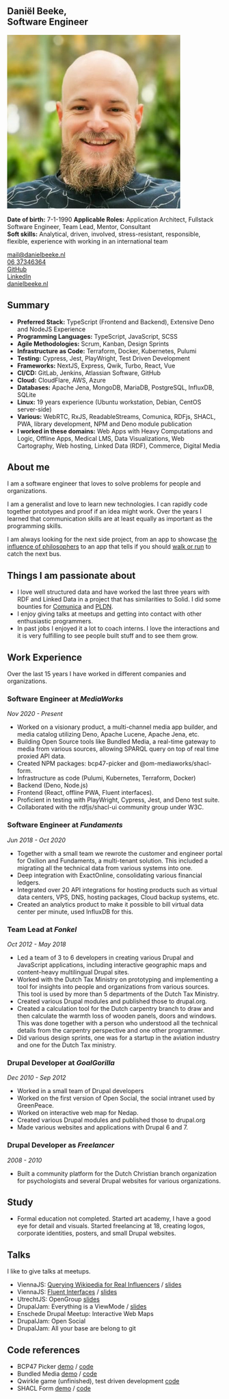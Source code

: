 Daniël Beeke, <br />Software Engineer
-------------------------

![daniel](/daniel.jpeg)

**Date of birth:** 7-1-1990
**Applicable Roles:** Application Architect, Fullstack Software Engineer, Team Lead, Mentor, Consultant<br/>
**Soft skills:** Analytical, driven, involved, stress-resistant, responsible, flexible, experience with working in an international team


[mail@danielbeeke.nl](mailto://mail@danielbeeke.nl)<br />
[06 37346364](tel://0031637346364)<br />
[GitHub](https://github.com/danielbeeke/)<br />
[LinkedIn](https://www.linkedin.com/in/danielbeeke/)<br />
[danielbeeke.nl](https://danielbeeke.nl/)


Summary
-------------------------

-   **Preferred Stack:** TypeScript (Frontend and Backend), Extensive Deno and NodeJS Experience
-   **Programming Languages:** TypeScript, JavaScript, SCSS
-   **Agile Methodologies:** Scrum, Kanban, Design Sprints
-   **Infrastructure as Code:** Terraform, Docker, Kubernetes, Pulumi
-   **Testing:** Cypress, Jest, PlayWright, Test Driven Development
-   **Frameworks:** NextJS, Express, Qwik, Turbo, React, Vue
-   **CI/CD:** GitLab, Jenkins, Atlassian Software, GitHub
-   **Cloud:** CloudFlare, AWS, Azure
-   **Databases:** Apache Jena, MongoDB, MariaDB, PostgreSQL, InfluxDB, SQLite
-   **Linux:** 19 years experience (Ubuntu workstation, Debian, CentOS server-side)
-   **Various:** WebRTC, RxJS, ReadableStreams, Comunica, RDFjs, SHACL, PWA, library development, NPM and Deno module publication
-   **I worked in these domains:** Web Apps with Heavy Computations and Logic, Offline Apps, Medical LMS, Data Visualizations, Web Cartography, Web hosting, Linked Data (RDF), Commerce, Digital Media


About me
---------------

I am a software engineer that loves to solve problems for people and organizations. 

I am a generalist and love to learn new technologies. I can rapidly code together prototypes and proof if an idea might work. Over the years I learned that communication skills are at least equally as important as the programming skills. 

I am always looking for the next side project, from an app to showcase [the influence of philosophers](https://influence.danielbeeke.nl) to an app that tells if you should [walk or run](https://ov.danielbeeke.nl) to catch the next bus.

Things I am passionate about
-------------------------

-   I love well structured data and have worked the last three years with RDF and Linked Data in a project that has similarities to Solid. I did some bounties for [Comunica](https://comunica.dev/association/bounties/) and [PLDN](https://github.com/pldn/LDWizard/issues/59).
-   I enjoy giving talks at meetups and getting into contact with other enthusiastic programmers.
-   In past jobs I enjoyed it a lot to coach interns. I love the interactions and it is very fulfilling to see people built stuff and to see them grow.


Work Experience
---------------

Over the last 15 years I have worked in different companies and organizations.

### Software Engineer at _MediaWorks_

*Nov 2020 - Present*

-   Worked on a visionary product, a multi-channel media app builder, and media catalog utilizing Deno, Apache Lucene, Apache Jena, etc.
-   Building Open Source tools like Bundled Media, a real-time gateway to media from various sources, allowing SPARQL query on top of real time proxied API data.
-   Created NPM packages: bcp47-picker and @om-mediaworks/shacl-form.
-   Infrastructure as code (Pulumi, Kubernetes, Terraform, Docker)
-   Backend (Deno, Node.js)
-   Frontend (React, offline PWA, Fluent interfaces).
-   Proficient in testing with PlayWright, Cypress, Jest, and Deno test suite.
-   Collaborated with the rdfjs/shacl-ui community group under W3C.

### Software Engineer at _Fundaments_

*Jun 2018 - Oct 2020*

-   Together with a small team we rewrote the customer and engineer portal for Oxilion and Fundaments, a multi-tenant solution. This included a migrating all the technical data from various systems into one. 
-   Deep integration with ExactOnline, consolidating various financial ledgers.
-   Integrated over 20 API integrations for hosting products such as virtual data centers, VPS, DNS, hosting packages, Cloud backup systems, etc.
-   Created an analytics product to make it possible to bill virtual data center per minute, used InfluxDB for this.

### Team Lead at _Fonkel_

*Oct 2012 - May 2018*

-   Led a team of 3 to 6 developers in creating various Drupal and JavaScript applications, including interactive geographic maps and content-heavy multilingual Drupal sites.
-   Worked with the Dutch Tax Ministry on prototyping and implementing a tool for insights into people and organizations from various sources. This tool is used by more than 5 departments of the Dutch Tax Ministry.
- Created various Drupal modules and published those to drupal.org.
- Created a calculation tool for the Dutch carpentry branch to draw and then calculate the warmth loss of wooden panels, doors and windows. This was done together with a person who understood all the technical details from the carpentry perspective and one other programmer.
- Did various design sprints, one was for a startup in the aviation industry and one for the Dutch Tax ministry.

### Drupal Developer at _GoalGorilla_

*Dec 2010 - Sep 2012*

- Worked in a small team of Drupal developers
- Worked on the first version of Open Social, the social intranet used by GreenPeace.
- Worked on interactive web map for Nedap.
- Created various Drupal modules and published those to drupal.org
- Made various websites and applications with Drupal 6 and 7.

### Drupal Developer as _Freelancer_

*2008 - 2010*

-   Built a community platform for the Dutch Christian branch organization for psychologists and several Drupal websites for various organizations.

Study
-----

-   Formal education not completed. Started art academy, I have a good eye for detail and visuals. Started freelancing at 18, creating logos, corporate identities, posters, and small Drupal websites.

Talks
-----

I like to give talks at meetups.

-   ViennaJS: [Querying Wikipedia for Real Influencers](https://www.youtube.com/live/MiROHWXA5lo?feature=shared&t=4065) / [slides](https://danielbeeke.nl/querying-wikipedia/)
-   ViennaJS: [Fluent Interfaces](https://www.youtube.com/watch?v=5e2xpsAzYNI) / [slides](https://danielbeeke.nl/fluent-interfaces/)
-   UtrechtJS: OpenGroup [slides](http://danielbeeke.nl/presentation-utrechtjs-20)
-   DrupalJam: Everything is a ViewMode / [slides](https://danielbeeke.nl/everything-is-a-viewmode/)
-   Enschede Drupal Meetup: Interactive Web Maps
-   DrupalJam: Open Social
-   DrupalJam: All your base are belong to git


Code references
---------------------

- BCP47 Picker [demo](https://bcp47.mediaworks.global/) / [code](https://github.com/OM-MediaWorks/bcp47-picker/blob/master/src/init.ts)
- Bundled Media [demo](https://bundled.media/stream) / [code](https://github.com/OM-MediaWorks/bundled.media/blob/master/src/Fetchers/FetchByOffsetAndLimit.ts)
- Qwirkle game (unfinished), test driven development [code](https://github.com/neutron-cracker/qwirkle/blob/master/tests/State.test.ts)
- SHACL Form [demo](https://shacl-form.mediaworks.global/0) / [code](https://github.com/OM-MediaWorks/shacl-form/blob/master/lib/editors/single/Reference/index.tsx)
